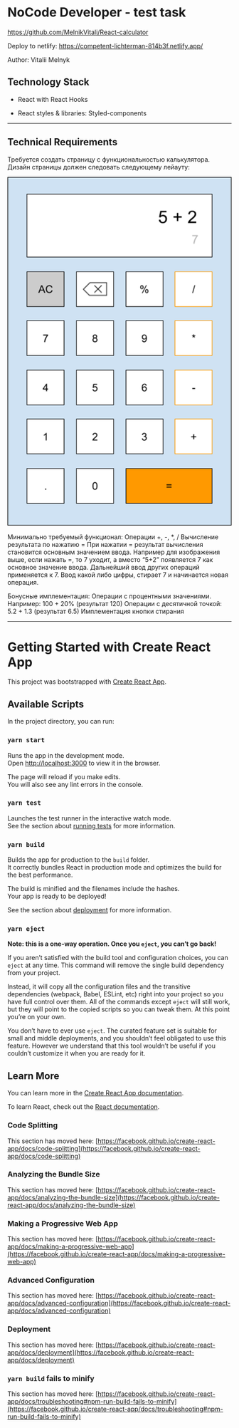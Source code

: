 # NoCode Developer - test task

https://github.com/MelnikVitali/React-calculator

Deploy to netlify:
https://competent-lichterman-814b3f.netlify.app/

Author: Vitalii Melnyk

## Technology Stack

- React with React Hooks 

- React styles & libraries: Styled-components

-------------------------------------------
## Technical Requirements
Требуется создать страницу с функциональностью калькулятора.
Дизайн страницы должен следовать следующему лейауту:

![img.png](img.png)

Минимально требуемый функционал:
Операции +, -, *, /
Вычисление результата по нажатию =
При нажатии = результат вычисления становится основным значением ввода. 
Например для изображения выше, если нажать =, то 7 уходит, а вместо “5+2”
появляется 7 как основное значение ввода. Дальнейший ввод других операций 
применяется к 7. Ввод какой либо цифры, стирает 7 и начинается новая операция.

Бонусные имплементация:
Операции с процентными значениями.
Например:
100 + 20% (результат 120)
Операции с десятичной точкой:
5.2 + 1.3 (результат 6.5)
Имплементация кнопки стирания
___________________________________________

# Getting Started with Create React App

This project was bootstrapped with [Create React App](https://github.com/facebook/create-react-app).

## Available Scripts

In the project directory, you can run:

### `yarn start`

Runs the app in the development mode.\
Open [http://localhost:3000](http://localhost:3000) to view it in the browser.

The page will reload if you make edits.\
You will also see any lint errors in the console.

### `yarn test`

Launches the test runner in the interactive watch mode.\
See the section about [running tests](https://facebook.github.io/create-react-app/docs/running-tests) for more information.

### `yarn build`

Builds the app for production to the `build` folder.\
It correctly bundles React in production mode and optimizes the build for the best performance.

The build is minified and the filenames include the hashes.\
Your app is ready to be deployed!

See the section about [deployment](https://facebook.github.io/create-react-app/docs/deployment) for more information.

### `yarn eject`

**Note: this is a one-way operation. Once you `eject`, you can’t go back!**

If you aren’t satisfied with the build tool and configuration choices, you can `eject` at any time. This command will remove the single build dependency from your project.

Instead, it will copy all the configuration files and the transitive dependencies (webpack, Babel, ESLint, etc) right into your project so you have full control over them. All of the commands except `eject` will still work, but they will point to the copied scripts so you can tweak them. At this point you’re on your own.

You don’t have to ever use `eject`. The curated feature set is suitable for small and middle deployments, and you shouldn’t feel obligated to use this feature. However we understand that this tool wouldn’t be useful if you couldn’t customize it when you are ready for it.

## Learn More

You can learn more in the [Create React App documentation](https://facebook.github.io/create-react-app/docs/getting-started).

To learn React, check out the [React documentation](https://reactjs.org/).

### Code Splitting

This section has moved here: [https://facebook.github.io/create-react-app/docs/code-splitting](https://facebook.github.io/create-react-app/docs/code-splitting)

### Analyzing the Bundle Size

This section has moved here: [https://facebook.github.io/create-react-app/docs/analyzing-the-bundle-size](https://facebook.github.io/create-react-app/docs/analyzing-the-bundle-size)

### Making a Progressive Web App

This section has moved here: [https://facebook.github.io/create-react-app/docs/making-a-progressive-web-app](https://facebook.github.io/create-react-app/docs/making-a-progressive-web-app)

### Advanced Configuration

This section has moved here: [https://facebook.github.io/create-react-app/docs/advanced-configuration](https://facebook.github.io/create-react-app/docs/advanced-configuration)

### Deployment

This section has moved here: [https://facebook.github.io/create-react-app/docs/deployment](https://facebook.github.io/create-react-app/docs/deployment)

### `yarn build` fails to minify

This section has moved here: [https://facebook.github.io/create-react-app/docs/troubleshooting#npm-run-build-fails-to-minify](https://facebook.github.io/create-react-app/docs/troubleshooting#npm-run-build-fails-to-minify)
